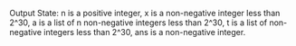 Output State: n is a positive integer, x is a non-negative integer less than 2^30, a is a list of n non-negative integers less than 2^30, t is a list of non-negative integers less than 2^30, ans is a non-negative integer.